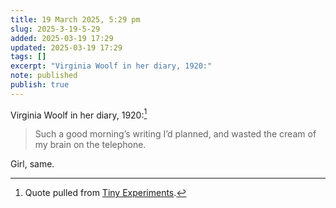 ```yaml
---
title: 19 March 2025, 5:29 pm
slug: 2025-3-19-5-29
added: 2025-03-19 17:29
updated: 2025-03-19 17:29
tags: []
excerpt: "Virginia Woolf in her diary, 1920:"
note: published
publish: true
---
```

Virginia Woolf in her diary, 1920:[^1]

>Such a good morning’s writing I’d planned, and wasted the cream of my brain on the telephone.

Girl, same.

[^1]: Quote pulled from [Tiny Experiments](https://nesslabs.com/book).